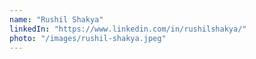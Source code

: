```yaml
---
name: "Rushil Shakya"
linkedIn: "https://www.linkedin.com/in/rushilshakya/"
photo: "/images/rushil-shakya.jpeg"
---
```

